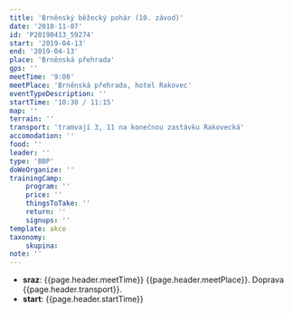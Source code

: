 ```yaml
---
title: 'Brněnský běžecký pohár (10. závod)'
date: '2018-11-07'
id: 'P20190413_59274'
start: '2019-04-13'
end: '2019-04-13'
place: 'Brněnská přehrada'
gps: ''
meetTime: '9:00'
meetPlace: 'Brněnská přehrada, hotel Rakovec'
eventTypeDescription: ''
startTime: '10:30 / 11:15'
map: ''
terrain: ''
transport: 'tramvají 3, 11 na konečnou zastávku Rakovecká'
accomodation: ''
food: ''
leader: ''
type: 'BBP'
doWeOrganize: ''
trainingCamp:
    program: ''
    price: ''
    thingsToTake: ''
    return: ''
    signups: ''
template: akce
taxonomy:
    skupina:
note: ''
---
```

* **sraz**: {{page.header.meetTime}} {{page.header.meetPlace}}. Doprava {{page.header.transport}}.
* **start**: {{page.header.startTime}}
